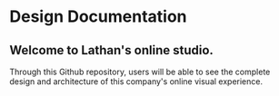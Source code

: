 # **Design Documentation**

## Welcome to Lathan's online studio.

Through this Github repository, users will be able to see the complete design and architecture of this company's online visual experience.